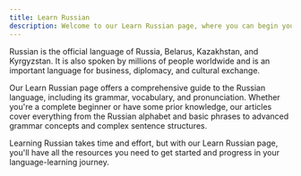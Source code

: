 ```yaml
---
title: Learn Russian
description: Welcome to our Learn Russian page, where you can begin your journey to mastering one of the most widely spoken languages in the world!
---
```

Russian is the official language of Russia, Belarus, Kazakhstan, and Kyrgyzstan. It is also spoken by millions of people worldwide and is an important language for business, diplomacy, and cultural exchange.

Our Learn Russian page offers a comprehensive guide to the Russian language, including its grammar, vocabulary, and pronunciation. Whether you're a complete beginner or have some prior knowledge, our articles cover everything from the Russian alphabet and basic phrases to advanced grammar concepts and complex sentence structures.

Learning Russian takes time and effort, but with our Learn Russian page, you'll have all the resources you need to get started and progress in your language-learning journey.